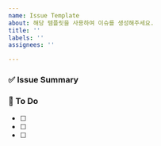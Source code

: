 ```yaml
---
name: Issue Template
about: 해당 템플릿을 사용하여 이슈를 생성해주세요.
title: ''
labels: ''
assignees: ''

---
```


### ✅ Issue Summary

> 

### 📝 To Do

- [ ]
- [ ]
- [ ]

